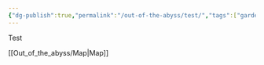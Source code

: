 ```yaml
---
{"dg-publish":true,"permalink":"/out-of-the-abyss/test/","tags":["gardenEntry"]}
---
```


Test

[[Out_of_the_abyss/Map\|Map]]
